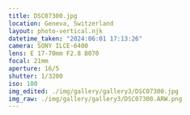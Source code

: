 ```yaml
---
title: DSC07300.jpg
location: Geneva, Switzerland
layout: photo-vertical.njk
datetime_taken: "2024:06:01 17:13:26"
camera: SONY ILCE-6400
lens: E 17-70mm F2.8 B070
focal: 21mm
aperture: 16/5
shutter: 1/3200
iso: 100
img_edited: ./img/gallery/gallery3/DSC07300.jpg
img_raw: ./img/gallery/gallery3/DSC07300.ARW.png
---
```


